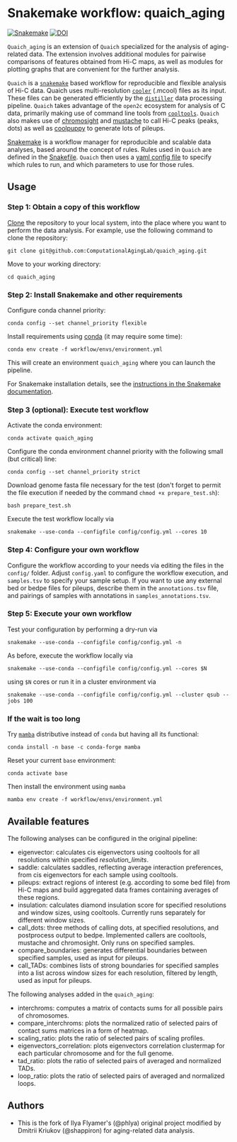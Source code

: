 # Snakemake workflow: quaich_aging

[![Snakemake](https://img.shields.io/badge/snakemake-≥5.7.0-brightgreen.svg)](https://snakemake.bitbucket.io)
[![DOI](https://zenodo.org/badge/272558705.svg)](https://zenodo.org/badge/latestdoi/272558705)

`Quaich_aging` is an extension of `Quaich` specialized for the analysis of aging-related data. The extension involves additional modules for pairwise comparisons of features obtained from Hi-C maps, as well as modules for plotting graphs that are convenient for the further analysis.

`Quaich` is a [`snakemake`](https://snakemake.readthedocs.io/en/stable/) based workflow for reproducible and flexible analysis of Hi-C data. Quaich uses multi-resolution [`cooler`](https://github.com/open2c/cooler) (.mcool) files as its input. These files can be generated efficiently by the [`distiller`](https://github.com/open2c/distiller-nf) data processing pipeline. `Quaich` takes advantage of the `open2c` ecosystem for analysis of C data, primarily making use of command line tools from [`cooltools`](https://github.com/open2c/cooltools). `Quaich` also makes use of [chromosight](https://github.com/koszullab/chromosight) and [mustache](https://github.com/ay-lab/mustache) to call Hi-C peaks (peaks, dots) as well as [coolpuppy](https://github.com/open2c/coolpuppy) to generate lots of pileups.

[Snakemake](https://snakemake.readthedocs.io/en/stable/) is a workflow manager for reproducible and scalable data analyses, based around the concept of rules. Rules used in `Quaich` are defined in the [Snakefile](https://github.com/open2c/quaich/blob/master/workflow/Snakefile). `Quaich` then uses a [yaml config file](https://github.com/open2c/quaich/blob/master/config/config.yaml) to specify which rules to run, and which parameters to use for those rules.

## Usage

### Step 1: Obtain a copy of this workflow

[Clone](https://help.github.com/en/articles/cloning-a-repository) the repository to your local system, into the place where you want to perform the data analysis. For example, use the following command to clone the repository:

    git clone git@github.com:ComputationalAgingLab/quaich_aging.git

Move to your working directory:

    cd quaich_aging

### Step 2: Install Snakemake and other requirements

Configure conda channel priority:

    conda config --set channel_priority flexible

Install requirements using [conda](https://conda.io/projects/conda/en/latest/user-guide/install/index.html) (it may require some time):

    conda env create -f workflow/envs/environment.yml

This will create an environment `quaich_aging` where you can launch the pipeline. 

For Snakemake installation details, see the [instructions in the Snakemake documentation](https://snakemake.readthedocs.io/en/stable/getting_started/installation.html).

### Step 3 (optional): Execute test workflow

Activate the conda environment:

    conda activate quaich_aging

Configure the conda environment channel priority with the following small (but critical) line:

    conda config --set channel_priority strict

Download genome fasta file necessary for the test (don't forget to permit the file execution if needed by the command `chmod +x prepare_test.sh`):

    bash prepare_test.sh

Execute the test workflow locally via

    snakemake --use-conda --configfile config/config.yml --cores 10


### Step 4: Configure your own workflow

Configure the workflow according to your needs via editing the files in the `config/` folder. Adjust `config.yaml` to configure the workflow execution, and `samples.tsv` to specify your sample setup. If you want to use any external bed or bedpe files for pileups, describe them in the `annotations.tsv` file, and pairings of samples with annotations in `samples_annotations.tsv`.

### Step 5: Execute your own workflow

Test your configuration by performing a dry-run via

    snakemake --use-conda --configfile config/config.yml -n

As before, execute the workflow locally via

    snakemake --use-conda --configfile config/config.yml --cores $N

using `$N` cores or run it in a cluster environment via

    snakemake --use-conda --configfile config/config.yml --cluster qsub --jobs 100

### If the wait is too long

Try [`mamba`](https://mamba.readthedocs.io/en/latest/installation.html) distributive instead of `conda` but having all its functional:

    conda install -n base -c conda-forge mamba

Reset your current `base` environment:

    conda activate base

Then install the environment using `mamba`

    mamba env create -f workflow/envs/environment.yml


<!---
Each rule in the `Quaich` Snakefile specifies inputs, outputs, resources, and threads. The best values for resources and threads depend on whether `quaich` is run locally or on a cluster. Outputs of one rule are often used as inputs to another. For example, the rule `make_expected_cis` calls `cooltools compute-expected` on a mcool for a set of regions at specified resolutions to output tsv. This output is then used in make_saddles, make_pileups, and call_loops_cooltools. For reproducibility and easy setup wherever possible, the rules use [snakemake wrappers](https://github.com/snakemake/snakemake-wrappers) instead of using shell/python code directly. This means every rule will have its own dedicated conda environment that is defined as part of the wrapper, and it is created the first time the pipeline is run.

```python
rule make_expected_cis:
    input:
        cooler=lambda wildcards: coolfiles_dict[wildcards.sample],
        view=lambda wildcards: config["view"],
    output:
        f"{expected_folder}/{{sample}}_{{resolution,[0-9]+}}.expected.tsv",
    params:
        extra="--ignore-diags 0",
    threads: 4
    resources:
        mem_mb=lambda wildcards, threads: threads * 8 * 1024,
        runtime=60,
    wrapper:
        "v1.19.1/bio/cooltools/expected_cis"
```

`Quaich` groups similar rules together in config.yaml, which is read as a python dictionary by the Snakefile. Parameters for individual rules are passed as indented (key, value) pairs. For example, call_dots configures three rules, call_loops_cooltools,  call_loops_chromosight, and call_loops_mustache. The parameters for each specific rule is underneath, the shared parameters are below (e.g. resolutions, and samples).  call_loops_cooltools has parameters do, max_dist, fdr. `Do` always specifies if the workflow should attempt to produce the output for this rule.
```yaml
call_dots:
    methods:
        cooltools:
            do: False
            extra: "--max-loci-separation 10000000 --fdr 0.02"
        chromosight:
            do: False
            extra: ""
        mustache:
            do: False
            max_dist: 10000000
            extra: "-pt 0.05 -st 0.8"
    resolutions:
        - 10000
    samples:
        - test_cool
```

`quaich`  config.yaml has four main sections:
- genome
- annotations
- i/o 
- snakemake rule configurations

--->
## Available features

The following analyses can be configured in the original pipeline:
- eigenvector: calculates cis eigenvectors using cooltools for all resolutions within specified _resolution_limits_. 
- saddle: calculates saddles, reflecting average interaction preferences, from cis eigenvectors for each sample using cooltools.
- pileups: extract regions of interest (e.g. according to some bed file) from Hi-C maps and build aggregated data frames containing averages of these regions.
- insulation: calculates diamond insulation score for specified resolutions and window sizes, using cooltools. Currently runs separately for different window sizes. 
- call_dots: three methods of calling dots, at specified resolutions, and postprocess output to bedpe. Implemented callers are cooltools, mustache and chromosight. Only runs on specified samples. 
 - compare_boundaries: generates differential boundaries between specified samples, used as input for pileups.
- call_TADs: combines lists of strong boundaries for specified samples into a list across window sizes for each resolution, filtered by length, used as input for pileups. 

The following analyses added in the `quaich_aging`:
- interchroms: computes a matrix of contacts sums for all possible pairs of chromosomes.
- compare_interchroms: plots the normalized ratio of selected pairs of contact sums matrices in a form of heatmap.
- scaling_ratio: plots the ratio of selected pairs of scaling profiles.
- eigenvectors_correlation: plots eigenvectors correlation clustermap for each particular chromosome and for the full genome.
- tad_ratio: plots the ratio of selected pairs of averaged and normalized TADs.
- loop_ratio: plots the ratio of selected pairs of averaged and normalized loops.

## Authors

* This is the fork of Ilya Flyamer's (@phlya) original project modified by Dmitrii Kriukov (@shappiron) for aging-related data analysis.

<!---
Alternatively, you might want to look into snakemake profiles already available for your HPC scheduler online, for example, [here](https://github.com/Snakemake-Profiles) or elsewhere.

If you not only want to fix the software stack but also the underlying OS, use

    snakemake --use-conda --configfile config/config.yml --use-singularity

in combination with any of the modes above. *(Not yet available)*
See the [Snakemake documentation](https://snakemake.readthedocs.io/en/stable/executable.html) for further details.


### Step 5: Investigate results *not available yet*

After successful execution, you can create a self-contained interactive HTML report with all results via:

    snakemake --report report.html

This report can, e.g., be forwarded to your collaborators.
An example (using some trivial test data) can be seen [here](https://cdn.rawgit.com/snakemake-workflows/rna-seq-kallisto-sleuth/master/.test/report.html).

### Step 6: Commit changes

Whenever you change something, don't forget to commit the changes back to your github copy of the repository:

    git commit -a
    git push

### Step 7: Obtain updates from upstream

Whenever you want to synchronize your workflow copy with new developments from upstream, do the following.

1. Once, register the upstream repository in your local copy: `git remote add -f upstream git@github.com:snakemake-workflows/quaich.git` or `git remote add -f upstream https://github.com/snakemake-workflows/quaich.git` if you do not have setup ssh keys.
2. Update the upstream version: `git fetch upstream`.
3. Create a diff with the current version: `git diff HEAD upstream/master workflow > upstream-changes.diff`.
4. Investigate the changes: `vim upstream-changes.diff`.
5. Apply the modified diff via: `git apply upstream-changes.diff`.
6. Carefully check whether you need to update the config files: `git diff HEAD upstream/master config`. If so, do it manually, and only where necessary, since you would otherwise likely overwrite your settings and samples.


### Step 8: Contribute back

In case you have also changed or added steps, please consider contributing them back to the original repository:

1. [Fork](https://help.github.com/en/articles/fork-a-repo) the original repo to a personal or lab account.
2. [Clone](https://help.github.com/en/articles/cloning-a-repository) the fork to your local system, to a different place than where you ran your analysis.
3. Copy the modified files from your analysis to the clone of your fork, e.g., `cp -r workflow path/to/fork`. Make sure to **not** accidentally copy config file contents or sample sheets. Instead, manually update the example config files if necessary.
4. Commit and push your changes to your fork.
5. Create a [pull request](https://help.github.com/en/articles/creating-a-pull-request) against the original repository.


## Testing

Test cases are in the subfolder `.test`. They are automatically executed via continuous integration with [Github Actions](https://github.com/features/actions).
--->
